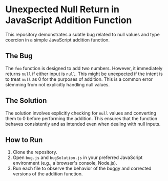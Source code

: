 # Unexpected Null Return in JavaScript Addition Function

This repository demonstrates a subtle bug related to null values and type coercion in a simple JavaScript addition function.

## The Bug

The `foo` function is designed to add two numbers. However, it immediately returns `null` if either input is `null`. This might be unexpected if the intent is to treat `null` as 0 for the purposes of addition.  This is a common error stemming from not explicitly handling null values.

## The Solution

The solution involves explicitly checking for `null` values and converting them to 0 before performing the addition. This ensures that the function behaves consistently and as intended even when dealing with null inputs.

## How to Run

1. Clone the repository.
2. Open `bug.js` and `bugSolution.js` in your preferred JavaScript environment (e.g., a browser's console, Node.js).
3. Run each file to observe the behavior of the buggy and corrected versions of the addition function.
